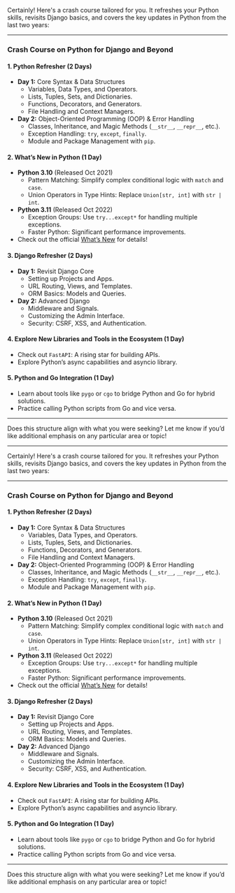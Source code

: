 Certainly! Here's a crash course tailored for you. It refreshes your Python skills, revisits Django basics, and covers the key updates in Python from the last two years:

---

### **Crash Course on Python for Django and Beyond**

#### **1. Python Refresher (2 Days)**
   - **Day 1:** Core Syntax & Data Structures
     - Variables, Data Types, and Operators.
     - Lists, Tuples, Sets, and Dictionaries.
     - Functions, Decorators, and Generators.
     - File Handling and Context Managers.
   - **Day 2:** Object-Oriented Programming (OOP) & Error Handling
     - Classes, Inheritance, and Magic Methods (`__str__`, `__repr__`, etc.).
     - Exception Handling: `try`, `except`, `finally`.
     - Module and Package Management with `pip`.

#### **2. What’s New in Python (1 Day)**
   - **Python 3.10** (Released Oct 2021)
     - Pattern Matching: Simplify complex conditional logic with `match` and `case`.
     - Union Operators in Type Hints: Replace `Union[str, int]` with `str | int`.
   - **Python 3.11** (Released Oct 2022)
     - Exception Groups: Use `try...except*` for handling multiple exceptions.
     - Faster Python: Significant performance improvements.
   - Check out the official [What’s New](https://docs.python.org/release/) for details!

#### **3. Django Refresher (2 Days)**
   - **Day 1:** Revisit Django Core
     - Setting up Projects and Apps.
     - URL Routing, Views, and Templates.
     - ORM Basics: Models and Queries.
   - **Day 2:** Advanced Django
     - Middleware and Signals.
     - Customizing the Admin Interface.
     - Security: CSRF, XSS, and Authentication.

#### **4. Explore New Libraries and Tools in the Ecosystem (1 Day)**
   - Check out `FastAPI`: A rising star for building APIs.
   - Explore Python’s async capabilities and asyncio library.

#### **5. Python and Go Integration (1 Day)**
   - Learn about tools like `pygo` or `cgo` to bridge Python and Go for hybrid solutions.
   - Practice calling Python scripts from Go and vice versa.

---

Does this structure align with what you were seeking? Let me know if you’d like additional emphasis on any particular area or topic!

---
Certainly! Here's a crash course tailored for you. It refreshes your Python skills, revisits Django basics, and covers the key updates in Python from the last two years:

---

### **Crash Course on Python for Django and Beyond**

#### **1. Python Refresher (2 Days)**
   - **Day 1:** Core Syntax & Data Structures
     - Variables, Data Types, and Operators.
     - Lists, Tuples, Sets, and Dictionaries.
     - Functions, Decorators, and Generators.
     - File Handling and Context Managers.
   - **Day 2:** Object-Oriented Programming (OOP) & Error Handling
     - Classes, Inheritance, and Magic Methods (`__str__`, `__repr__`, etc.).
     - Exception Handling: `try`, `except`, `finally`.
     - Module and Package Management with `pip`.

#### **2. What’s New in Python (1 Day)**
   - **Python 3.10** (Released Oct 2021)
     - Pattern Matching: Simplify complex conditional logic with `match` and `case`.
     - Union Operators in Type Hints: Replace `Union[str, int]` with `str | int`.
   - **Python 3.11** (Released Oct 2022)
     - Exception Groups: Use `try...except*` for handling multiple exceptions.
     - Faster Python: Significant performance improvements.
   - Check out the official [What’s New](https://docs.python.org/release/) for details!

#### **3. Django Refresher (2 Days)**
   - **Day 1:** Revisit Django Core
     - Setting up Projects and Apps.
     - URL Routing, Views, and Templates.
     - ORM Basics: Models and Queries.
   - **Day 2:** Advanced Django
     - Middleware and Signals.
     - Customizing the Admin Interface.
     - Security: CSRF, XSS, and Authentication.

#### **4. Explore New Libraries and Tools in the Ecosystem (1 Day)**
   - Check out `FastAPI`: A rising star for building APIs.
   - Explore Python’s async capabilities and asyncio library.

#### **5. Python and Go Integration (1 Day)**
   - Learn about tools like `pygo` or `cgo` to bridge Python and Go for hybrid solutions.
   - Practice calling Python scripts from Go and vice versa.

---

Does this structure align with what you were seeking? Let me know if you’d like additional emphasis on any particular area or topic!